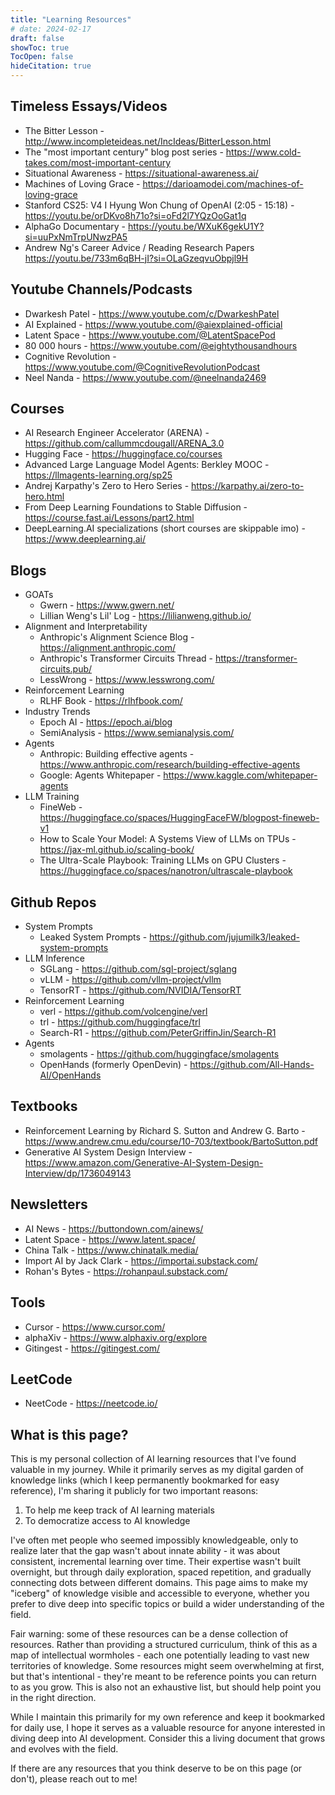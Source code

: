 ```yaml
---
title: "Learning Resources"
# date: 2024-02-17
draft: false
showToc: true
TocOpen: false
hideCitation: true
---
```

## Timeless Essays/Videos
- The Bitter Lesson - http://www.incompleteideas.net/IncIdeas/BitterLesson.html
- The "most important century" blog post series - https://www.cold-takes.com/most-important-century
- Situational Awareness - https://situational-awareness.ai/
- Machines of Loving Grace - https://darioamodei.com/machines-of-loving-grace
- Stanford CS25: V4 I Hyung Won Chung of OpenAI (2:05 - 15:18) - https://youtu.be/orDKvo8h71o?si=oFd2l7YQzOoGat1q
- AlphaGo Documentary - https://youtu.be/WXuK6gekU1Y?si=uuPxNmTrpUNwzPA5
- Andrew Ng's Career Advice / Reading Research Papers https://youtu.be/733m6qBH-jI?si=OLaGzeqvuObpjl9H

## Youtube Channels/Podcasts
- Dwarkesh Patel - https://www.youtube.com/c/DwarkeshPatel
- AI Explained - https://www.youtube.com/@aiexplained-official
- Latent Space - https://www.youtube.com/@LatentSpacePod
- 80 000 hours - https://www.youtube.com/@eightythousandhours
- Cognitive Revolution - https://www.youtube.com/@CognitiveRevolutionPodcast
- Neel Nanda - https://www.youtube.com/@neelnanda2469

## Courses 
- AI Research Engineer Accelerator (ARENA) - https://github.com/callummcdougall/ARENA_3.0
- Hugging Face - https://huggingface.co/courses
- Advanced Large Language Model Agents: Berkley MOOC - https://llmagents-learning.org/sp25
- Andrej Karpathy's Zero to Hero Series - https://karpathy.ai/zero-to-hero.html
- From Deep Learning Foundations to Stable Diffusion - https://course.fast.ai/Lessons/part2.html
- DeepLearning.AI specializations (short courses are skippable imo) - https://www.deeplearning.ai/

## Blogs
- GOATs
  - Gwern - https://www.gwern.net/
  - Lillian Weng's Lil' Log - https://lilianweng.github.io/
- Alignment and Interpretability
  - Anthropic's Alignment Science Blog - https://alignment.anthropic.com/
  - Anthropic's Transformer Circuits Thread - https://transformer-circuits.pub/
  - LessWrong - https://www.lesswrong.com/
- Reinforcement Learning
  - RLHF Book - https://rlhfbook.com/
- Industry Trends
  - Epoch AI - https://epoch.ai/blog
  - SemiAnalysis - https://www.semianalysis.com/
- Agents
  - Anthropic: Building effective agents - https://www.anthropic.com/research/building-effective-agents
  - Google: Agents Whitepaper - https://www.kaggle.com/whitepaper-agents
- LLM Training
  - FineWeb - https://huggingface.co/spaces/HuggingFaceFW/blogpost-fineweb-v1
  - How to Scale Your Model: A Systems View of LLMs on TPUs - https://jax-ml.github.io/scaling-book/
  - The Ultra-Scale Playbook: Training LLMs on GPU Clusters - https://huggingface.co/spaces/nanotron/ultrascale-playbook

## Github Repos
- System Prompts
  - Leaked System Prompts - https://github.com/jujumilk3/leaked-system-prompts
- LLM Inference
  - SGLang - https://github.com/sgl-project/sglang
  - vLLM - https://github.com/vllm-project/vllm
  - TensorRT - https://github.com/NVIDIA/TensorRT
- Reinforcement Learning
  - verl - https://github.com/volcengine/verl
  - trl - https://github.com/huggingface/trl
  - Search-R1 - https://github.com/PeterGriffinJin/Search-R1
- Agents
  - smolagents - https://github.com/huggingface/smolagents
  - OpenHands (formerly OpenDevin) - https://github.com/All-Hands-AI/OpenHands 

## Textbooks
- Reinforcement Learning by Richard S. Sutton and Andrew G. Barto - https://www.andrew.cmu.edu/course/10-703/textbook/BartoSutton.pdf
- Generative AI System Design Interview - https://www.amazon.com/Generative-AI-System-Design-Interview/dp/1736049143

## Newsletters
- AI News - https://buttondown.com/ainews/
- Latent Space - https://www.latent.space/
- China Talk - https://www.chinatalk.media/
- Import AI by Jack Clark - https://importai.substack.com/
- Rohan's Bytes - https://rohanpaul.substack.com/

## Tools
- Cursor - https://www.cursor.com/
- alphaXiv - https://www.alphaxiv.org/explore
- Gitingest - https://gitingest.com/

## LeetCode
- NeetCode - https://neetcode.io/

## What is this page?
This is my personal collection of AI learning resources that I've found valuable in my journey. While it primarily serves as my digital garden of knowledge links (which I keep permanently bookmarked for easy reference), I'm sharing it publicly for two important reasons:

1. To help me keep track of AI learning materials
2. To democratize access to AI knowledge

I've often met people who seemed impossibly knowledgeable, only to realize later that the gap wasn't about innate ability - it was about consistent, incremental learning over time. Their expertise wasn't built overnight, but through daily exploration, spaced repetition, and gradually connecting dots between different domains. This page aims to make my "iceberg" of knowledge visible and accessible to everyone, whether you prefer to dive deep into specific topics or build a wider understanding of the field.

Fair warning: some of these resources can be a dense collection of resources. Rather than providing a structured curriculum, think of this as a map of intellectual wormholes - each one potentially leading to vast new territories of knowledge. Some resources might seem overwhelming at first, but that's intentional - they're meant to be reference points you can return to as you grow. This is also not an exhaustive list, but should help point you in the right direction. 

While I maintain this primarily for my own reference and keep it bookmarked for daily use, I hope it serves as a valuable resource for anyone interested in diving deep into AI development. Consider this a living document that grows and evolves with the field. 

If there are any resources that you think deserve to be on this page (or don't), please reach out to me!